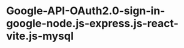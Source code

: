 <html>
  <h1>Google-API-OAuth2.0-sign-in-google-node.js-express.js-react-vite.js-mysql</h1>
</html>
